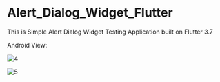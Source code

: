 # Alert_Dialog_Widget_Flutter

This is Simple Alert Dialog Widget Testing Application built on Flutter 3.7

Android View:

![4](https://user-images.githubusercontent.com/98497929/226084425-3ccb17c9-28a5-4da2-8db0-b58a1f5a7208.PNG)

![5](https://user-images.githubusercontent.com/98497929/226084427-669dc757-a3aa-4fc5-8ed5-b00521a4d2b2.PNG)
